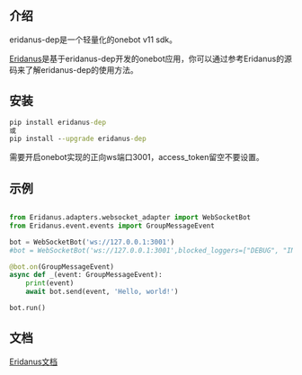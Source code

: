 ## 介绍
eridanus-dep是一个轻量化的onebot v11 sdk。

[Eridanus](https://github.com/avilliai/Eridanus)是基于eridanus-dep开发的onebot应用，你可以通过参考Eridanus的源码来了解eridanus-dep的使用方法。
## 安装
```cmd
pip install eridanus-dep
或
pip install --upgrade eridanus-dep
```
需要开启onebot实现的正向ws端口3001，access_token留空不要设置。
## 示例
```python

from Eridanus.adapters.websocket_adapter import WebSocketBot
from Eridanus.event.events import GroupMessageEvent

bot = WebSocketBot('ws://127.0.0.1:3001')
#bot = WebSocketBot('ws://127.0.0.1:3001',blocked_loggers=["DEBUG", "INFO_MSG"]) #像这样屏蔽指定logger

@bot.on(GroupMessageEvent)
async def _(event: GroupMessageEvent):
    print(event)
    await bot.send(event, 'Hello, world!')

bot.run()
```
## 文档
[Eridanus文档](https://eridanus-doc.netlify.app/)
